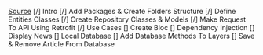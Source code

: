 [Source](https://www.youtube.com/watch?v=7V_P6dovixg)
[/] Intro
[/] Add Packages & Create Folders Structure
[/] Define Entities Classes
[/] Create Repository Classes & Models
[/] Make Request To API Using Retrofit
[/] Use Cases
[] Create Bloc
[] Dependency Injection
[] Display News
[] Local Database
[] Add Database Methods To Layers
[] Save & Remove Article From Database
